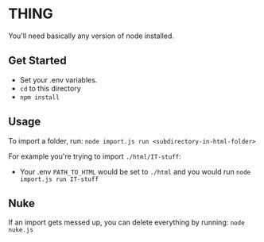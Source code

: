 # THING

You'll need basically any version of node installed.

## Get Started

- Set your .env variables. 
- `cd` to this directory
- `npm install`

## Usage
To import a folder, run:
`node import.js run <subdirectory-in-html-folder>`

For example you're trying to import `./html/IT-stuff`:
- Your .env `PATH_TO_HTML` would be set to `./html` and you would run `node import.js run IT-stuff`

## Nuke
If an import gets messed up, you can delete everything by running:
`node nuke.js`
